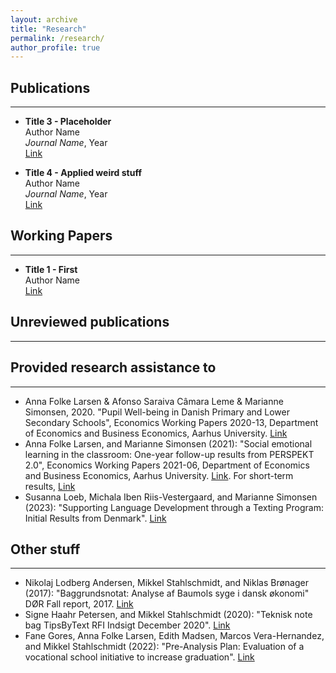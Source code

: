 ```yaml
---
layout: archive
title: "Research"
permalink: /research/
author_profile: true
---
```


## Publications
---

- **Title 3 - Placeholder**  
  Author Name  
  *Journal Name*, Year  
  [Link](#)

- **Title 4 - Applied weird stuff**  
  Author Name  
  *Journal Name*, Year  
  [Link](#)


## Working Papers
---

- **Title 1 - First**  
  Author Name  
  [Link](https://econmikkel.github.io/files/paper1.pdf)

## Unreviewed publications
---

## Provided research assistance to
---

- Anna Folke Larsen & Afonso Saraiva Câmara Leme & Marianne Simonsen, 2020. "Pupil Well-being in Danish Primary and Lower Secondary Schools", Economics Working Papers 2020-13, Department of Economics and Business Economics, Aarhus University. [Link](https://pure.au.dk/ws/portalfiles/portal/197307129/wp20_13.pdf)
- Anna Folke Larsen, and Marianne Simonsen (2021): "Social emotional learning in the classroom: One-year follow-up results from PERSPEKT 2.0", Economics Working Papers 2021-06, Department of Economics and Business Economics, Aarhus University. [Link](https://pure.au.dk/ws/portalfiles/portal/216384802/wp21_06.pdf). For short-term results, [Link](https://childresearch.au.dk/fileadmin/childresearch/dokumenter/Publikationer/Perspect_Eval_august_26_2020_working_paper.pdf)
- Susanna Loeb, Michala Iben Riis-Vestergaard, and Marianne Simonsen (2023): "Supporting Language Development through a Texting Program: Initial Results from Denmark". [Link](https://pure.au.dk/ws/portalfiles/portal/306565594/wp23_01.pdf)

## Other stuff
---

- Nikolaj Lodberg Andersen, Mikkel Stahlschmidt, and Niklas Brønager (2017): "Baggrundsnotat: Analyse af Baumols syge i dansk økonomi" DØR Fall report, 2017. [Link](https://dors.dk/vismandsrapporter/dansk-oekonomi-efteraar-2017)
- Signe Haahr Petersen, and Mikkel Stahlschmidt (2020): "Teknisk note bag TipsByText RFI Indsigt December 2020". [Link](https://rockwoolfonden.s3.eu-central-1.amazonaws.com/wp-content/uploads/2020/12/RFI-Teknisk-Note_TipsByText_december-2020.pdf?download=true)
- Fane Gores, Anna Folke Larsen, Edith Madsen, Marcos Vera-Hernandez, and Mikkel Stahlschmidt (2022): "Pre-Analysis Plan: Evaluation of a vocational school initiative to increase graduation". [Link](https://www.socialscienceregistry.org/trials/9606)